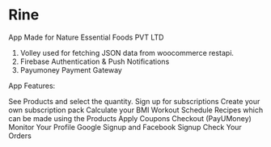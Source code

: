 # Rine
App Made for Nature Essential Foods PVT LTD
1. Volley used for fetching JSON data from woocommerce restapi.
2. Firebase Authentication & Push Notifications
3. Payumoney Payment Gateway

App Features:

See Products and select the quantity.
Sign up for subscriptions
Create your own subscription pack
Calculate your BMI
Workout Schedule
Recipes which can be made using the Products
Apply Coupons
Checkout (PayUMoney)
Monitor Your Profile
Google Signup and Facebook Signup
Check Your Orders
